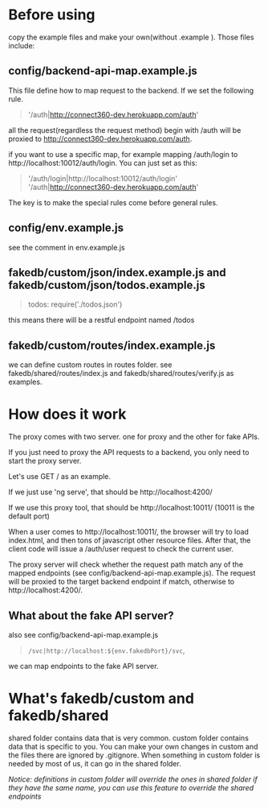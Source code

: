 # Before using

copy the example files and make your own(without .example ). Those files include:

## config/backend-api-map.example.js

This file define how to map request to the backend. If we set the following rule.

> '/auth|http://connect360-dev.herokuapp.com/auth'

all the request(regardless the request method) begin with /auth will be proxied to http://connect360-dev.herokuapp.com/auth.

if you want to use a specific map, for example mapping /auth/login to http://localhost:10012/auth/login. You can just set as this:

> '/auth/login|http://localhost:10012/auth/login'<br>
> '/auth|http://connect360-dev.herokuapp.com/auth'

The key is to make the special rules come before general rules.

## config/env.example.js

see the comment in env.example.js


## fakedb/custom/json/index.example.js and fakedb/custom/json/todos.example.js

>  todos: require('./todos.json')

this means there will be a restful endpoint named /todos

## fakedb/custom/routes/index.example.js

we can define custom routes in routes folder. see fakedb/shared/routes/index.js and fakedb/shared/routes/verify.js as examples.


# How does it work

The proxy comes with two server. one for proxy and the other for fake APIs.

If you just need to proxy the API requests to a backend, you only need to start the proxy server.

Let's use GET / as an example.

If we just use 'ng serve', that should be http://localhost:4200/

If we use this proxy tool, that should be http://localhost:10011/ (10011 is the default port)

When a user comes to http://localhost:10011/, the browser will try to load index.html, and then tons of javascript other resource files. After that, the client code will issue a /auth/user request to check the current user.

The proxy server will check whether the request path match any of the mapped endpoints (see config/backend-api-map.example.js). The request will be proxied to the target backend endpoint if match, otherwise to http://localhost:4200/.

## What about the fake API server?

also see config/backend-api-map.example.js

> `/svc|http://localhost:${env.fakedbPort}/svc`,

we can map endpoints to the fake API server.

# What's fakedb/custom and fakedb/shared

shared folder contains data that is very common.  custom folder contains data that is specific to you. You can make your own changes in custom and the files there are ignored by .gitignore. When something in custom folder is needed by most of us, it can go in the shared folder.

*Notice: definitions in custom folder will override the ones in shared folder if they have the same name, you can use this feature to override the shared endpoints*
